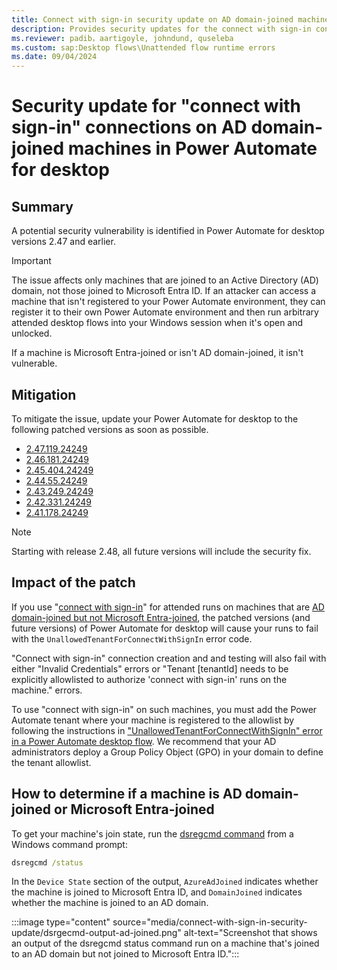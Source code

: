 ```yaml
---
title: Connect with sign-in security update on AD domain-joined machines
description: Provides security updates for the connect with sign-in connections on Active Directory domain-joined machines in Microsoft Power Automate for desktop.
ms.reviewer: padib，aartigoyle, johndund, quseleba
ms.custom: sap:Desktop flows\Unattended flow runtime errors
ms.date: 09/04/2024
---
```

# Security update for "connect with sign-in" connections on AD domain-joined machines in Power Automate for desktop

## Summary

A potential security vulnerability is identified in Power Automate for desktop versions 2.47 and earlier.

> [!IMPORTANT]
> The issue affects only machines that are joined to an Active Directory (AD) domain, not those joined to Microsoft Entra ID. If an attacker can access a machine that isn't registered to your Power Automate environment, they can register it to their own Power Automate environment and then run arbitrary attended desktop flows into your Windows session when it's open and unlocked.
>
> If a machine is Microsoft Entra-joined or isn't AD domain-joined, it isn't vulnerable.

## Mitigation

To mitigate the issue, update your Power Automate for desktop to the following patched versions as soon as possible.

- [2.47.119.24249](https://go.microsoft.com/fwlink/?linkid=2283602)
- [2.46.181.24249](https://go.microsoft.com/fwlink/?linkid=2283601)
- [2.45.404.24249](https://go.microsoft.com/fwlink/?linkid=2283504)
- [2.44.55.24249](https://go.microsoft.com/fwlink/?linkid=2283503)
- [2.43.249.24249](https://go.microsoft.com/fwlink/?linkid=2283280)
- [2.42.331.24249](https://go.microsoft.com/fwlink/?linkid=2283279)
- [2.41.178.24249](https://go.microsoft.com/fwlink/?linkid=2285461)

> [!NOTE]
> Starting with release 2.48, all future versions will include the security fix.

## Impact of the patch

If you use "[connect with sign-in](/power-automate/desktop-flows/desktop-flow-connections#connect-with-sign-in-for-attended-runs)" for attended runs on machines that are [AD domain-joined but not Microsoft Entra-joined](#how-to-determine-if-a-machine-is-ad-domain-joined-or-microsoft-entra-joined), the patched versions (and future versions) of Power Automate for desktop will cause your runs to fail with the `UnallowedTenantForConnectWithSignIn` error code.

"Connect with sign-in" connection creation and and testing will also fail with either "Invalid Credentials" errors or "Tenant [tenantId] needs to be explicitly allowlisted to authorize 'connect with sign-in' runs on the machine." errors.

To use "connect with sign-in" on such machines, you must add the Power Automate tenant where your machine is registered to the allowlist by following the instructions in ["UnallowedTenantForConnectWithSignIn" error in a  Power Automate desktop flow](troubleshoot-unallowed-tenant-for-connect-with-sign-in.md). We recommend that your AD administrators deploy a Group Policy Object (GPO) in your domain to define the tenant allowlist.

## How to determine if a machine is AD domain-joined or Microsoft Entra-joined

To get your machine's join state, run the [dsregcmd command](/entra/identity/devices/troubleshoot-device-dsregcmd) from a Windows command prompt:

```cmd
dsregcmd /status
```

In the `Device State` section of the output, `AzureAdJoined` indicates whether the machine is joined to Microsoft Entra ID, and `DomainJoined` indicates whether the machine is joined to an AD domain.

:::image type="content" source="media/connect-with-sign-in-security-update/dsrgecmd-output-ad-joined.png" alt-text="Screenshot that shows an output of the dsregcmd status command run on a machine that's joined to an AD domain but not joined to Microsoft Entra ID.":::

